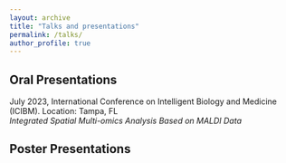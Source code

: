 ```yaml
---
layout: archive
title: "Talks and presentations"
permalink: /talks/
author_profile: true
---
```


Oral Presentations
------

July 2023, International Conference on Intelligent Biology and Medicine (ICIBM). Location: Tampa, FL<br>
*Integrated Spatial Multi-omics Analysis Based on MALDI Data* 

Poster Presentations
------

